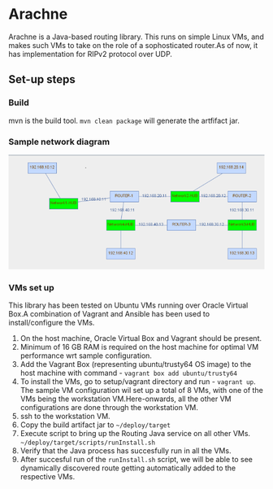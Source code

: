 # Arachne
Arachne is a Java-based routing library. This runs on simple Linux VMs, and makes such VMs to take on the role of a sophosticated router.As of now, it has implementation for RIPv2 protocol over UDP.

## Set-up steps
### Build
mvn is the build tool. `mvn clean package` will generate the artfifact jar.
### Sample network diagram
![Alt text](docs/ND.png "Network Diagram") <br />
### VMs set up
This library has been tested on Ubuntu VMs running over Oracle Virtual Box.A combination of Vagrant and Ansible has been used to install/configure the VMs.
1. On the host machine, Oracle Virtual Box and Vagrant should be present.
2. Minimum of 16 GB RAM is required on the host machine for optimal VM performance wrt sample configuration.
3. Add the Vagrant Box (representing ubuntu/trusty64 OS image) to the host machine with command - `vagrant box add ubuntu/trusty64`
4. To install the VMs, go to setup/vagrant directory and run - `vagrant up`. The sample VM configuration wil set up a total of 8 VMs, with one of the VMs being the workstation VM.Here-onwards, all the other VM configurations are done through the workstation VM.
5. ssh to the workstation VM.
6. Copy the build artifact jar to `~/deploy/target`
7. Execute script to bring up the Routing Java service on all other VMs. `~/deploy/target/scripts/runInstall.sh` 
8. Verify that the Java process has succesfully run in all the VMs.
9. After succesful run of the `runInstall.sh` script, we will be able to see dynamically discovered route getting automatically added to the respective VMs.
